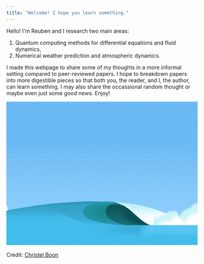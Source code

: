```yaml
---
title: "Welcome! I hope you learn something."
---
```


Hello! I'm Reuben and I research two main areas:
1. Quantum computing methods for differential equations and fluid dynamics,
2. Numerical weather prediction and atmospheric dynamics.

I made this webpage to share some of my thoughts in a more informal setting compared to peer-reviewed papers. I hope to breakdown papers into more digestible pieces so that both you, the reader, and I, the author, can learn something. I may also share the occassional random thought or maybe even just some good news. Enjoy!



<p class="aligncenter">
    <img src="wave_breaking.gif" alt="centered image" />
	<figcaption> Credit:  <a href="https://in.pinterest.com/iammii/">Christel Boon</a></figcaption>
</p>
<style>
.aligncenter {
    text-align: center;
}
</style>

